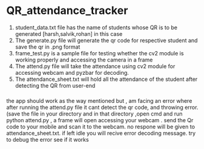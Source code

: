# QR_attendance_tracker


1. student_data.txt file has the name of students whose QR is to be generated [harsh,salvik,rohan] in this case
2. The generate.py file will generate the qr code for respective student and save the qr in .png format
3. frame_test.py is a sample file for testing whether the cv2 module is working properly and accessing the camera in a frame
4. The attend.py file will take the attendance using cv2 module for accessing webcam and pyzbar for decoding. 
5. The attendance_sheet.txt will hold all the attendance of the student after detecting the QR from user-end



###
the app should work as the way mentioned but , am facing an error where after running the attend.py file it cant detect the qr code, and throwing error.
(save the file in your directory and in that directory ,open cmd and run python attend.py , a frame will  open accessing your webcam .
send the Qr code to your mobile and scan it to the webcam. no respone will be given to attendance_sheet.txt. if left idle you will recive error decoding message.
try to debug the error see if it works

###
